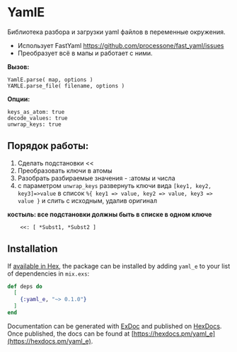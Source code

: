# YamlE

Библиотека разбора и загрузки yaml файлов в переменные окружения.
* Использует FastYaml https://github.com/processone/fast_yaml/issues
* Преобразует всё в мапы и работает с ними.

**Вызов:**

    YamlE.parse( map, options )
    YAMLE.parse_file( filename, options )

**Опции:**

    keys_as_atom: true
    decode_values: true
    unwrap_keys: true

##  Порядок работы:

  1. Сделать подстановки <<
  2. Преобразовать ключи в атомы
  3. Разобрать разбираемые значения - :атомы и числа
  4. с параметром `unwrap_keys` развернуть ключи вида
       `[key1, key2, key3]=>value`
     в список `%{ key1 => value, key2 => value, key3 => value }`
     и слить с исходным, удалив оригинал

  **костыль: все подстановки должны быть в списке в одном ключе**

        <<: [ *Subst1, *Subst2 ]

## Installation

If [available in Hex](https://hex.pm/docs/publish), the package can be installed
by adding `yaml_e` to your list of dependencies in `mix.exs`:

```elixir
def deps do
  [
    {:yaml_e, "~> 0.1.0"}
  ]
end
```

Documentation can be generated with [ExDoc](https://github.com/elixir-lang/ex_doc)
and published on [HexDocs](https://hexdocs.pm). Once published, the docs can
be found at [https://hexdocs.pm/yaml_e](https://hexdocs.pm/yaml_e).

